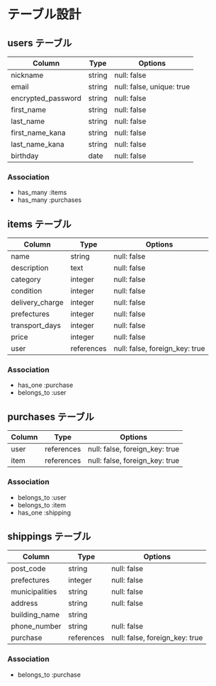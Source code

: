 # テーブル設計

## users テーブル


| Column             | Type   | Options                   |
| ------------------ | ------ | --------------------------|
| nickname           | string | null: false               |
| email              | string | null: false, unique: true |
| encrypted_password | string | null: false               |
| first_name         | string | null: false               |
| last_name          | string | null: false               |
| first_name_kana    | string | null: false               |
| last_name_kana     | string | null: false               |
| birthday           | date   | null: false               |


### Association

- has_many :items
- has_many :purchases


## items テーブル


| Column             | Type       | Options                         |
| ------------------ | -----------| --------------------------------|
| name               | string     | null: false                     |
| description        | text       | null: false                     |
| category           | integer    | null: false                     |
| condition          | integer    | null: false                     |
| delivery_charge    | integer    | null: false                     |
| prefectures        | integer    | null: false                     |
| transport_days     | integer    | null: false                     |
| price              | integer    | null: false                     |
| user               | references | null: false, foreign_key: true  |

### Association

- has_one :purchase
- belongs_to :user

## purchases テーブル


| Column             | Type       | Options                         |
| ------------------ | -----------| --------------------------------|
| user               | references | null: false, foreign_key: true  |
| item               | references | null: false, foreign_key: true  |

### Association

- belongs_to :user
- belongs_to :item
- has_one :shipping


## shippings テーブル


| Column             | Type       | Options                         |
| ------------------ | -----------| --------------------------------|
| post_code          | string     | null: false                     |
| prefectures        | integer    | null: false                     |
| municipalities     | string     | null: false                     |
| address            | string     | null: false                     |
| building_name      | string     |                                 |
| phone_number       | string     | null: false                     |
| purchase           | references | null: false, foreign_key: true  |


### Association

- belongs_to :purchase
